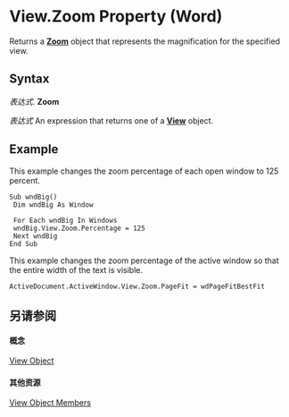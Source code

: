 
# View.Zoom Property (Word)

Returns a  **[Zoom](9a07fe91-fe6c-21f8-7022-1c56676b89ef.md)** object that represents the magnification for the specified view.


## Syntax

 _表达式_. **Zoom**

 _表达式_ An expression that returns one of a **[View](8bf5b26b-14c0-1985-65b2-3e034360baeb.md)** object.


## Example

This example changes the zoom percentage of each open window to 125 percent.


```
Sub wndBig() 
 Dim wndBig As Window 
 
 For Each wndBig In Windows 
 wndBig.View.Zoom.Percentage = 125 
 Next wndBig 
End Sub
```

This example changes the zoom percentage of the active window so that the entire width of the text is visible.




```
ActiveDocument.ActiveWindow.View.Zoom.PageFit = wdPageFitBestFit
```


## 另请参阅


#### 概念


[View Object](8bf5b26b-14c0-1985-65b2-3e034360baeb.md)
#### 其他资源


[View Object Members](http://msdn.microsoft.com/library/b7d2bd4e-c96d-3b8f-98a0-57c145f9aa42%28Office.15%29.aspx)